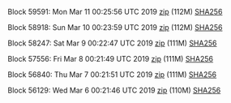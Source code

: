 Block 59591: Mon Mar 11 00:25:56 UTC 2019 [zip](https://dash-bootstrap.ams3.digitaloceanspaces.com/testnet/2019-03-11/bootstrap.dat.zip) (112M) [SHA256](https://dash-bootstrap.ams3.digitaloceanspaces.com/testnet/2019-03-11/sha256.txt)

Block 58918: Sun Mar 10 00:23:59 UTC 2019 [zip](https://dash-bootstrap.ams3.digitaloceanspaces.com/testnet/2019-03-10/bootstrap.dat.zip) (112M) [SHA256](https://dash-bootstrap.ams3.digitaloceanspaces.com/testnet/2019-03-10/sha256.txt)

Block 58247: Sat Mar  9 00:22:47 UTC 2019 [zip](https://dash-bootstrap.ams3.digitaloceanspaces.com/testnet/2019-03-09/bootstrap.dat.zip) (111M) [SHA256](https://dash-bootstrap.ams3.digitaloceanspaces.com/testnet/2019-03-09/sha256.txt)

Block 57556: Fri Mar  8 00:21:49 UTC 2019 [zip](https://dash-bootstrap.ams3.digitaloceanspaces.com/testnet/2019-03-08/bootstrap.dat.zip) (111M) [SHA256](https://dash-bootstrap.ams3.digitaloceanspaces.com/testnet/2019-03-08/sha256.txt)

Block 56840: Thu Mar  7 00:21:51 UTC 2019 [zip](https://dash-bootstrap.ams3.digitaloceanspaces.com/testnet/2019-03-07/bootstrap.dat.zip) (111M) [SHA256](https://dash-bootstrap.ams3.digitaloceanspaces.com/testnet/2019-03-07/sha256.txt)

Block 56129: Wed Mar  6 00:21:46 UTC 2019 [zip](https://dash-bootstrap.ams3.digitaloceanspaces.com/testnet/2019-03-06/bootstrap.dat.zip) (110M) [SHA256](https://dash-bootstrap.ams3.digitaloceanspaces.com/testnet/2019-03-06/sha256.txt)
